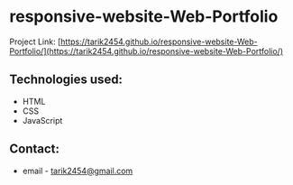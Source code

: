# responsive-website-Web-Portfolio

Project Link: [https://tarik2454.github.io/responsive-website-Web-Portfolio/](https://tarik2454.github.io/responsive-website-Web-Portfolio/)

## Technologies used:

* HTML
* CSS
* JavaScript


## Contact:

* email - tarik2454@gmail.com
